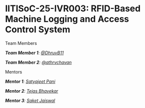 # IITISoC-25-IVR003: RFID-Based Machine Logging and Access Control System

Team Members

_**Team Member 1**:  [@DhruvB11](https://github.com/DhruvB11)_

_**Team Member 2**:  [@athrvchavan](https://github.com/athrvchavan)_

Mentors

_**Mentor 1**:  [Satyajeet Pani](https://github.com/mentor1)_

_**Mentor 2**:  [Tejas Bhavekar](https://github.com/Tejker)_

_**Mentor 3**:  [Saket Jaiswal](https://github.com/mentor3)_
